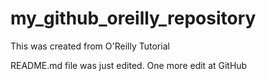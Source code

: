 # my_github_oreilly_repository
This was created from O'Reilly Tutorial

README.md file was just edited. One more edit at GitHub
